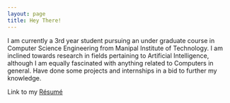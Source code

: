 ```yaml
---
layout: page
title: Hey There!
---
```


I am currently a 3rd year student pursuing an under graduate course in Computer Science Engineering from Manipal Institute of Technology. I am inclined towards research in fields pertaining to Artificial Intelligence, although I am equally fascinated with anything related to Computers in general. Have done some projects and internships in a bid to further my knowledge.

Link to my [Résumé](https://github.com/yashYRS/yashYRS.github.io/blob/master/cv.pdf)
